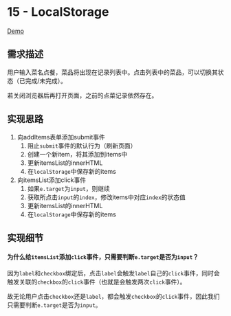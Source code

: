 # 15 - LocalStorage

[Demo](https://shanq21.github.io/My-JavaScript30/15/index.html)



## 需求描述

用户输入菜名点餐，菜品将出现在记录列表中。点击列表中的菜品，可以切换其状态（已完成/未完成）。

若关闭浏览器后再打开页面，之前的点菜记录依然存在。



## 实现思路

1. 向addItems表单添加submit事件
   1. 阻止`submit`事件的默认行为（刷新页面）
   2. 创建一个新item，将其添加到items中
   3. 更新itemsList的innerHTML
   4. 在`localStorage`中保存新的items
2. 向itemsList添加click事件
   1. 如果`e.target`为`input`，则继续
   2. 获取所点击`input`的`index`，修改items中对应`index`的状态值
   3. 更新itemsList的innerHTML
   4. 在`localStorage`中保存新的items



## 实现细节

#### 为什么给`itemsList`添加`click`事件，只需要判断`e.target`是否为`input`？

因为`label`和`checkbox`绑定后，点击`label`会触发`label`自己的`click`事件，同时会触发关联的`checkbox`的`click`事件（也就是会触发两次`click`事件）。

故无论用户点击`checkbox`还是`label`，都会触发`checkbox`的`click`事件，因此我们只需要判断`e.target`是否为`input`。